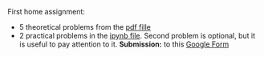 First home assignment:
* 5 theoretical problems from the [pdf fille](https://github.com/girafe-ai/msai-statistics/blob/main/week01_geometric_probability/MSAI_Probability_Week1_Problem_Set.pdf)
* 2 practical problems in the [ipynb file](https://github.com/girafe-ai/msai-statistics/blob/main/week01_geometric_probability/MSAI_Probability_Week1.ipynb). Second problem is optional, but it is useful to pay attention to it.
**Submission:** to this [Google Form](https://docs.google.com/forms/d/e/1FAIpQLSflm3pPCj520pwlee36tEr6kVx92UVGk-eStOk3Bz1YjdVoiA/viewform)
